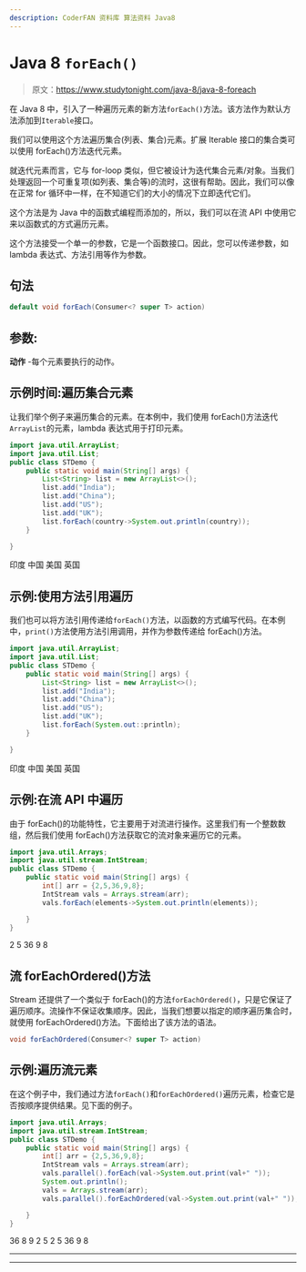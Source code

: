 ```yaml
---
description: CoderFAN 资料库 算法资料 Java8
---
```


# Java 8 `forEach()`

> 原文：<https://www.studytonight.com/java-8/java-8-foreach>

在 Java 8 中，引入了一种遍历元素的新方法`forEach()`方法。该方法作为默认方法添加到`Iterable`接口。

我们可以使用这个方法遍历集合(列表、集合)元素。扩展 Iterable 接口的集合类可以使用 forEach()方法迭代元素。

就迭代元素而言，它与 for-loop 类似，但它被设计为迭代集合元素/对象。当我们处理返回一个可重复项(如列表、集合等)的流时，这很有帮助。因此，我们可以像在正常 for 循环中一样，在不知道它们的大小的情况下立即迭代它们。

这个方法是为 Java 中的函数式编程而添加的，所以，我们可以在流 API 中使用它来以函数式的方式遍历元素。

这个方法接受一个单一的参数，它是一个函数接口。因此，您可以传递参数，如 lambda 表达式、方法引用等作为参数。

## 句法

```java
default void forEach(Consumer<? super T> action)
```

## 参数:

**动作** -每个元素要执行的动作。

## 示例时间:遍历集合元素

让我们举个例子来遍历集合的元素。在本例中，我们使用 forEach()方法迭代`ArrayList`的元素，lambda 表达式用于打印元素。

```java
import java.util.ArrayList;
import java.util.List;
public class STDemo {
	public static void main(String[] args) {
		List<String> list = new ArrayList<>(); 
		list.add("India");
		list.add("China");
		list.add("US");
		list.add("UK");
		list.forEach(country->System.out.println(country));
	}

}
```

印度
中国
美国
英国

## 示例:使用方法引用遍历

我们也可以将方法引用传递给`forEach()`方法，以函数的方式编写代码。在本例中，`print()`方法使用方法引用调用，并作为参数传递给 forEach()方法。

```java
import java.util.ArrayList;
import java.util.List;
public class STDemo {
	public static void main(String[] args) {
		List<String> list = new ArrayList<>(); 
		list.add("India");
		list.add("China");
		list.add("US");
		list.add("UK");
		list.forEach(System.out::println);
	}

}
```

印度
中国
美国
英国

## 示例:在流 API 中遍历

由于 forEach()的功能特性，它主要用于对流进行操作。这里我们有一个整数数组，然后我们使用 forEach()方法获取它的流对象来遍历它的元素。

```java
import java.util.Arrays;
import java.util.stream.IntStream;
public class STDemo {
	public static void main(String[] args) {
		int[] arr = {2,5,36,9,8};
		IntStream vals = Arrays.stream(arr);
		vals.forEach(elements->System.out.println(elements));

	}
}
```

2
5
36
9
8

## 流 forEachOrdered()方法

Stream 还提供了一个类似于 forEach()的方法`forEachOrdered()`，只是它保证了遍历顺序。流操作不保证收集顺序。因此，当我们想要以指定的顺序遍历集合时，就使用 forEachOrdered()方法。下面给出了该方法的语法。

```java
void forEachOrdered(Consumer<? super T> action)
```

## 示例:遍历流元素

在这个例子中，我们通过方法`forEach()`和`forEachOrdered()`遍历元素，检查它是否按顺序提供结果。见下面的例子。

```java
import java.util.Arrays;
import java.util.stream.IntStream;
public class STDemo {
	public static void main(String[] args) {
		int[] arr = {2,5,36,9,8};
		IntStream vals = Arrays.stream(arr);
		vals.parallel().forEach(val->System.out.print(val+" "));
		System.out.println();
		vals = Arrays.stream(arr);
		vals.parallel().forEachOrdered(val->System.out.print(val+" "));

	}
}
```

36 8 9 2 5
2 5 36 9 8

* * *

* * *